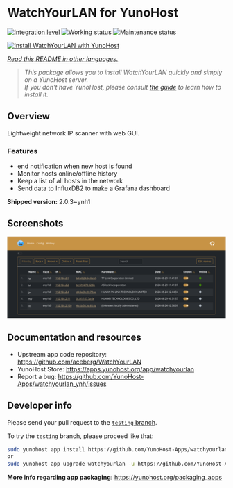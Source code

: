 <!--
N.B.: This README was automatically generated by <https://github.com/YunoHost/apps/tree/master/tools/readme_generator>
It shall NOT be edited by hand.
-->

# WatchYourLAN for YunoHost

[![Integration level](https://dash.yunohost.org/integration/watchyourlan.svg)](https://ci-apps.yunohost.org/ci/apps/watchyourlan/) ![Working status](https://ci-apps.yunohost.org/ci/badges/watchyourlan.status.svg) ![Maintenance status](https://ci-apps.yunohost.org/ci/badges/watchyourlan.maintain.svg)

[![Install WatchYourLAN with YunoHost](https://install-app.yunohost.org/install-with-yunohost.svg)](https://install-app.yunohost.org/?app=watchyourlan)

*[Read this README in other languages.](./ALL_README.md)*

> *This package allows you to install WatchYourLAN quickly and simply on a YunoHost server.*  
> *If you don't have YunoHost, please consult [the guide](https://yunohost.org/install) to learn how to install it.*

## Overview

Lightweight network IP scanner with web GUI.


### Features

- end notification when new host is found
- Monitor hosts online/offline history
- Keep a list of all hosts in the network
- Send data to InfluxDB2 to make a Grafana dashboard


**Shipped version:** 2.0.3~ynh1

## Screenshots

![Screenshot of WatchYourLAN](./doc/screenshots/Screenshot.png)

## Documentation and resources

- Upstream app code repository: <https://github.com/aceberg/WatchYourLAN>
- YunoHost Store: <https://apps.yunohost.org/app/watchyourlan>
- Report a bug: <https://github.com/YunoHost-Apps/watchyourlan_ynh/issues>

## Developer info

Please send your pull request to the [`testing` branch](https://github.com/YunoHost-Apps/watchyourlan_ynh/tree/testing).

To try the `testing` branch, please proceed like that:

```bash
sudo yunohost app install https://github.com/YunoHost-Apps/watchyourlan_ynh/tree/testing --debug
or
sudo yunohost app upgrade watchyourlan -u https://github.com/YunoHost-Apps/watchyourlan_ynh/tree/testing --debug
```

**More info regarding app packaging:** <https://yunohost.org/packaging_apps>
